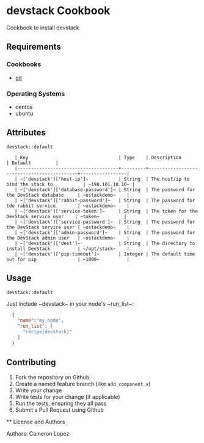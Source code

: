 # devstack Cookbook

Cookbook to install devstack
  
## Requirements
   
### Cookbooks
  - [git](https://supermarket.chef.io/cookbooks/git)

### Operating Systems
 - centos
 - ubuntu

## Attributes

`devstack::default`

```
   | Key                                 | Type    | Description                                | Default         |
   |-------------------------------------+---------+--------------------------------------------+-----------------|
   | ~['devstack']['host-ip']~           | String  | The host/ip to bind the stack to           | ~198.101.10.10~ |
   | ~['devstack']['database-password']~ | String  | The password for the DevStack database     | ~ostackdemo~    |
   | ~['devstack']['rabbit-password']~   | String  | The password for tde rabbit service        | ~ostackdemo~    |
   | ~['devstack']['service-token']~     | String  | The token for the DevStack service user    | ~token~         |
   | ~['devstack']['service-password']~  | String  | The password for the DevStack service user | ~ostackdemo~    |
   | ~['devstack']['admin-password']~    | String  | The password for the DevStack admin user   | ~ostackdemo~    |
   | ~['devstack']['dest']~              | String  | The directory to install DevStack          | ~/opt/stack~    |
   | ~['devstack']['pip-timeout']~       | Integer | The default time out for pip               | ~1000~          |
```


## Usage

`devstack::default`

Just include ~devstack~ in your node's ~run_list~:

```json
  {
    "name":"my_node",
    "run_list": [
      "recipe[devstack]"
    ]
  }
```

## Contributing

1. Fork the repository on Github
2. Create a named feature branch (like `add_component_x`)
3. Write your change
4. Write tests for your change (if applicable)
5. Run the tests, ensuring they all pass
6. Submit a Pull Request using Github

** License and Authors

Authors: Cameron Lopez
